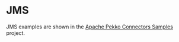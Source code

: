 # JMS

JMS examples are shown in the [Apache Pekko Connectors Samples](https://akka.io/alpakka-samples/jms/) project.
